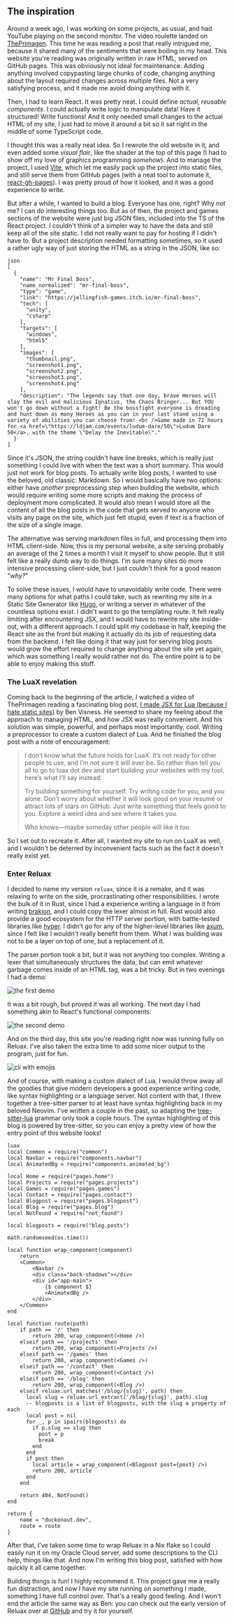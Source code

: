 ## The inspiration
Around a week ago, I was working on some projects, as usual, and had YouTube playing on the
second monitor. The video roulette landed on
[ThePrimagen](https://www.youtube.com/watch?v=r4HyasuvjKM). This time he was reading a post that
really intrigued me, because it shared many of the sentiments that were boiling in my head. This
website you're reading was originally written in raw HTML, served on GitHub pages. This was
obviously not ideal for maintenance. Adding anything involved copypasting large chunks of
code, changing anything about the layout required changes across multiple files. Not a very
satisfying process, and it made me avoid doing anything with it.

Then, I had to learn React. It was pretty neat. I could define *actual, reusable components*.
I could actually write logic to manipulate data! Have it structured! Write functions! And it
only needed small changes to the actual HTML of my site, I just had to move it around a bit
so it sat right in the middle of some TypeScript code.

I thought this was a really neat idea. So I rewrote the old website in it, and even added some
*visual flair*, like the shader at the top of this page (I had to show off my love of graphics
programming *somehow*). And to manage the project, I used [Vite](https://vitejs.dev/), which let
me easily pack up the project into static files, and still serve them from GitHub pages (with a
neat tool to automate it, [react-gh-pages](https://github.com/gitname/react-gh-pages)). I was
pretty proud of how it looked, and it was a good experience to write.

But after a while, I wanted to build a blog. Everyone has one, right? Why not me? I can do
interesting things too. But as of then, the project and games sections of the website were just
big JSON files, included into the TS of the React project. I couldn't think of a simpler way to
have the data and still keep all of the site static. I did not really want to pay for hosting if
I didn't have to. But a project description needed formatting sometimes, so it used a rather ugly
way of just storing the HTML as a string in the JSON, like so:

```
json
[
  {
    "name": "Mr Final Boss",
    "name_normalized": "mr-final-boss",
    "type": "game",
    "link": "https://jellingfish-games.itch.io/mr-final-boss",
    "tech": [
      "unity",
      "csharp"
    ],
    "targets": [
      "windows",
      "html5"
    ],
    "images": [
      "thumbnail.png",
      "screenshot1.png",
      "screenshot2.png",
      "screenshot3.png",
      "screenshot4.png"
    ],
    "description": "The legends say that one day, brave Heroes will slay the evil and malicious Ignatius, the Chaos Bringer... But YOU won't go down without a fight! Be the bossfight everyone is dreading and hunt down as many Heroes as you can in your last stand using a variety of abilities you can choose from! <br />Game made in 72 hours for <a href=\"https://ldjam.com/events/ludum-dare/50\">Ludum Dare 50</a>, with the theme \"Delay the Inevitable\"."
  }
]
```

Since it's JSON, the string couldn't have line breaks, which is really just something I could
live with when the text was a short summary. This would just not work for blog posts. To actually
write blog posts, I wanted to use the beloved, old classic: Markdown. So I would basically have
two options: either have *another* preprocessing step when building the website, which would
require writing some more scripts and making the process of deployment more complicated. It would
also mean I would store all the content of all the blog posts in the code that gets served
to anyone who visits any page on the site, which just felt stupid, even if text is a fraction of
the size of a single image.

The alternative was serving markdown files in full, and processing them into HTML client-side.
Now, this is my personal website, a site serving probably an average of the 2 times a month I
visit it myself to show people. But it still felt like a really dumb way to do things. I'm sure
many sites do more intensive processing client-side, but I just couldn't think for a good reason
"*why?*"

To solve these issues, I would have to unavoidably write code. There were many options for what
paths I could take, such as rewriting my site in a Static Site Generator like
[Hugo](https://gohugo.io/), or writing a server in whatever of the countless options exist.
I didn't want to go the templating route. It felt really limiting after encountering JSX, and I
would have to rewrite my site inside-out, with a different approach. I could split my codebase in
half, keeping the React site as the front but making it actually do its job of requesting data
from the backend. I felt like doing it that way just for serving blog posts would grow the effort
required to change anything about the site yet again, which was something I really would rather
not do. The entire point is to be able to enjoy making this stuff.

### The LuaX revelation
Coming back to the beginning of the article, I watched a video of ThePrimagen reading a
fascinating blog post,
[I made JSX for Lua (because I hate static sites)](https://bvisness.me/luax) by Ben Visness.
He seemed to share my feeling about the approach to managing HTML, and how JSX was really
convenient. And his solution was simple, powerful, and perhaps most importantly, cool. Writing a
preprocessor to create a custom dialect of Lua. And he finished the blog post with a note of
encouragement:
> I don’t know what the future holds for LuaX. It’s not ready for other people to use, and I’m
> not sure it will ever be. So rather than tell you all to go to luax dot dev and start building
> your websites with my tool, here’s what I’ll say instead:
>
> Try building something for yourself. Try writing code for you, and you alone. Don’t worry about
> whether it will look good on your resumé or attract lots of stars on GitHub. Just write
> something that feels good to you. Explore a weird idea and see where it takes you.
>
> Who knows—maybe someday other people will like it too.

So I set out to recreate it. After all, I wanted my site to run on LuaX as well, and I wouldn't
be deterred by inconvenient facts such as the fact it doesn't really exist yet.

### Enter Reluax
I decided to name my version `reluax`, since it is a remake, and it was relaxing to write on the
side, procrastinating other responsibilities. I wrote the bulk of it in Rust, since I had a
experience writing a language in it from writing [brakion](https://github.com/Duckonaut/brakion),
and I could copy the lexer almost in full. Rust would also provide a good ecosystem for the
HTTP server portion, with battle-tested libraries like [hyper](https://hyper.rs/). I didn't go
for any of the higher-level libraries like [axum](https://github.com/tokio-rs/axum), since I
felt like I wouldn't really benefit from them. What I was building was not to be a layer on top
of one, but a replacement of it.

The parser portion took a bit, but it was not anything too complex. Writing a lexer that
simultaneously structures the data, but can emit whatever garbage comes inside of an HTML tag, was
a bit tricky. But in two evenings I had a demo:

![the first demo](https://cdn.duckonaut.dev/assets/blog/building-reluax/first-demo.png)

It was a bit rough, but proved it was all working. The next day I had something akin to React's
functional components:

![the second demo](https://cdn.duckonaut.dev/assets/blog/building-reluax/second-demo.png)

And on the third day, this site you're reading right now was running fully on Reluax. I've also
taken the extra time to add some nicer output to the program, just for fun.

![cli with emojis](https://cdn.duckonaut.dev/assets/blog/building-reluax/cli.png)

And of course, with making a custom dialect of Lua, I would throw away all the goodies that give
modern developers a good experience writing code, like syntax highlighting or a language server.
Not content with that, I threw together a tree-sitter parser to at least have syntax highlighting
back in my beloved Neovim. I've written a couple in the past, so adapting the
[tree-sitter-lua](https://github.com/tjdevries/tree-sitter-lua) grammar only took a cople hours.
The syntax highlighting of this blog is powered by tree-sitter, so you can enjoy a pretty
view of how the entry point of this website looks!

```
luax
local Common = require("common")
local Navbar = require("components.navbar")
local AnimatedBg = require("components.animated_bg")

local Home = require("pages.home")
local Projects = require("pages.projects")
local Games = require("pages.games")
local Contact = require("pages.contact")
local Blogpost = require("pages.blogpost")
local Blog = require("pages.blog")
local NotFound = require("not_found")

local blogposts = require("blog.posts")

math.randomseed(os.time())

local function wrap_component(component)
    return
    <Common>
        <Navbar />
        <div class="back-shadows"></div>
        <div id="app-main">
            {$ component $}
            <AnimatedBg />
        </div>
    </Common>
end

local function route(path)
    if path == '/' then
        return 200, wrap_component(<Home />)
    elseif path == '/projects' then
        return 200, wrap_component(<Projects />)
    elseif path == '/games' then
        return 200, wrap_component(<Games />)
    elseif path == '/contact' then
        return 200, wrap_component(<Contact />)
    elseif path == '/blog' then
        return 200, wrap_component(<Blog />)
    elseif reluax.url_matches('/blog/{slug}', path) then
      local slug = reluax.url_extract('/blog/{slug}', path).slug
      -- blogposts is a list of blogposts, with the slug a property of each
      local post = nil
      for _, p in ipairs(blogposts) do
        if p.slug == slug then
          post = p
          break
        end
      end
      if post then
        local article = wrap_component(<Blogpost post={post} />)
        return 200, article
      end
    end

    return 404, NotFound()
end

return {
    name = "duckonaut.dev",
    route = route
}
```

After that, I've taken some time to wrap Reluax in a Nix flake so I could easily run it on my
Oracle Cloud server, add some descriptions to the CLI help, things like that. And now I'm writing
this blog post, satisfied with how quickly it all came together.

Building things is fun! I highly recommend it. This project gave me a really fun distraction, and
now I have my site running on something I made, something I have full control over. That's a
really good feeling. And I won't end the article the same way as Ben: you can check out the early
version of Reluax over at [GitHub](https://github.com/Duckonaut/reluax) and try it for yourself.
